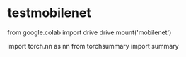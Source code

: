 # testmobilenet
from google.colab import drive
drive.mount('mobilenet')

import torch.nn as nn
from torchsummary import summary
